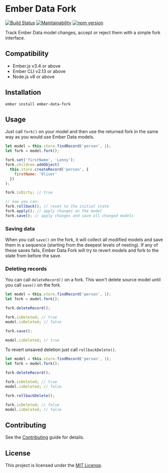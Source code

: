 Ember Data Fork
==============================================================================

[![Build Status](https://travis-ci.org/nibynic/ember-data-fork.svg?branch=master)](https://travis-ci.org/nibynic/ember-data-fork)
[![Maintainability](https://api.codeclimate.com/v1/badges/73f9b98e8181fbe1bf60/maintainability)](https://codeclimate.com/github/nibynic/ember-data-fork/maintainability)
[![npm version](https://badge.fury.io/js/ember-data-fork.svg)](https://badge.fury.io/js/ember-data-fork)

Track Ember Data model changes, accept or reject them with a simple fork interface.


Compatibility
------------------------------------------------------------------------------

* Ember.js v3.4 or above
* Ember CLI v2.13 or above
* Node.js v8 or above


Installation
------------------------------------------------------------------------------

```
ember install ember-data-fork
```


Usage
------------------------------------------------------------------------------

Just call `fork()` on your model and then use the returned fork in the same way as
you would use Ember Data models.

```javascript
let model = this.store.findRecord('person', 1);
let fork = model.fork();

fork.set('firstName', 'Lenny');
fork.children.addObject(
  this.store.createRecord('person', {
    firstName: 'Oliver'
  })
);

fork.isDirty; // true

// now you can:
fork.rollback(); // reset to the initial state
fork.apply(); // apply changes on the model
fork.save(); // apply changes and save all changed models
```

### Saving data

When you call `save()` on the fork, it will collect all modified models and save
them in a sequence (starting from the deepest levels of nesting).
If any of these saves fails, Ember Data Fork will try to revert models and fork
to the state from before the save.

### Deleting records

You can call `deleteRecord()` on a fork. This won't delete source model until you
call `save()` on the fork.

```javascript
let model = this.store.findRecord('person', 1);
let fork = model.fork();

fork.deleteRecord();

fork.isDeleted; // true
model.isDeleted; // false

fork.save();

model.isDeleted; // true
```

To revert unsaved deletion just call `rollbackDelete()`.

```javascript
let model = this.store.findRecord('person', 1);
let fork = model.fork();

fork.deleteRecord();

fork.isDeleted; // true
model.isDeleted; // false

fork.rollbackDelete();

fork.isDeleted; // false
model.isDeleted; // false
```

Contributing
------------------------------------------------------------------------------

See the [Contributing](CONTRIBUTING.md) guide for details.


License
------------------------------------------------------------------------------

This project is licensed under the [MIT License](LICENSE.md).
